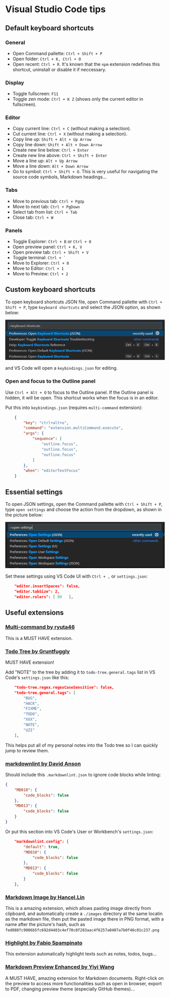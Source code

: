 # Visual Studio Code tips

## Default keyboard shortcuts

### General

- Open Command pallette: `Ctrl + Shift + P`
- Open folder: `Ctrl + K, Ctrl + O`
- Open recent: `Ctrl + R`. It's known that the `npm` extension redefines this
shortcut, uninstall or disable it if neccessary.

### Display

- Toggle fullscreen: `F11`
- Toggle zen mode: `Ctrl + K Z` (shows only the current editor in fullscreen).

### Editor

- Copy current line: `Ctrl + C` (without making a selection).
- Cut current line: `Ctrl + X` (without making a selection).
- Copy line up: `Shift + Alt + Up Arrow`
- Copy line down: `Shift + Alt + Down Arrow`
- Create new line below: `Ctrl + Enter`
- Create new line above: `Ctrl + Shift + Enter`
- Move a line up: `Alt + Up Arrow`
- Move a line down: `Alt + Down Arrow`
- Go to symbol: `Ctrl + Shift + O`. This is very useful for navigating the
source code symbols, Markdown headings...

### Tabs

- Move to previous tab: `Ctrl + PgUp`
- Move to next tab: `Ctrl + PgDown`
- Select tab from list: `Ctrl + Tab`
- Close tab: `Ctrl + W`

### Panels

- Toggle Explorer: `Ctrl + B` or `Ctrl + 0`
- Open preview panel: `Ctrl + K, V`
- Open preview tab: `Ctrl + Shift + V`
- Toggle terminal: ``Ctrl + ` ``
- Move to Explorer: `Ctrl + 0`
- Move to Editor: `Ctrl + 1`
- Move to Preview: `Ctrl + 2`

## Custom keyboard shortcuts

To open keyboard shortcuts JSON file, open Command pallette with
`Ctrl + Shift + P`, type `keyboard shortcuts` and select the JSON option, as
shown below:

![picture 1](../images/04a32d01894050ac77901b5b340c91b700783aafb8ce4070bbf4dfa7303ee52d.png)

and VS Code will open a `keybindings.json` for editing.

### Open and focus to the Outline panel

Use `Ctrl + Alt + O` to focus to the Outline panel. If the Outline panel is
hidden, it will be open. This shortcut works when the focus is in an editor.

Put this into `keybindings.json` (requires `multi-command` extension):

```json
	{
		"key": "ctrl+alt+o",
		"command": "extension.multiCommand.execute",
		"args": {
			"sequence": [
				"outline.focus",
				"outline.focus",
				"outline.focus"
			]
		},
		"when": "editorTextFocus"
	}
```

## Essential settings

To open JSON settings, open the Command pallette with `Ctrl + Shift + P`, type
`open settings` and choose the action from the dropdown, as shown in the picture
below:

![picture 1](../images/493121d3925ff5133cab461d686fd81f8abbc5d70e30d8cc2047ce5e0ead511b.png)  

Set these settings using VS Code UI with `Ctrl + ,` or `settings.json`:

```json
	"editor.insertSpaces": false,
	"editor.tabSize": 2,
	"editor.rulers": [ 80	],
```

## Useful extensions

### [Multi-command by ryuta46](https://marketplace.visualstudio.com/items?itemName=ryuta46.multi-command)

This is a MUST HAVE extension.

### [Todo Tree by Gruntfuggly](https://marketplace.visualstudio.com/items?itemName=Gruntfuggly.todo-tree)

MUST HAVE extension!

Add "NOTE" to the tree by adding it to `todo-tree.general.tags` list in VS
Code's `settings.json` like this:

```json
	"todo-tree.regex.regexCaseSensitive": false,
	"todo-tree.general.tags": [
		"BUG",
		"HACK",
		"FIXME",
		"TODO",
		"XXX",
		"NOTE",
		"UZI"
	],
```

This helps put all of my personal notes into the Todo tree so I can quickly jump
to review them.

### [markdownlint by David Anson](https://marketplace.visualstudio.com/items?itemName=DavidAnson.vscode-markdownlint)

Should include this `.markdownlint.json` to ignore code blocks while linting:

```json
{
	"MD010": {
		"code_blocks": false
	},
	"MD013": {
		"code_blocks": false
	}
}
```

Or put this section into VS Code's User or Workbench's `settings.json`:

```json
	"markdownlint.config": {
		"default": true,
		"MD010": {
			"code_blocks": false
		},
		"MD013": {
			"code_blocks": false
		}
	},
```

### [Markdown Image by Hancel.Lin](https://marketplace.visualstudio.com/items?itemName=hancel.markdown-image)

This is a amazing extension, which allows pasting image directly from clipboard,
and automatically create a `./images` directory at the same locatin as the
markdown file, then put the pasted image there in PNG format, with a name after
the picture's hash, such as
`fed088fc9006b5fc692d4403c4ef70c8f283aac4f6257a0407a7b0f46c01c237.png`

### [Highlight by Fabio Spampinato](https://marketplace.visualstudio.com/items?itemName=fabiospampinato.vscode-highlight)

This extension automatically highlight texts such as notes, todos, bugs...

### [Markdown Preview Enhanced by Yiyi Wang](https://marketplace.visualstudio.com/items?itemName=shd101wyy.markdown-preview-enhanced)

A MUST HAVE, amazing extension for Markdown documents. Right-click on the
preview to access more functionalities such as open in browser, export to PDF,
changing preview theme (especially GitHub themes)...
